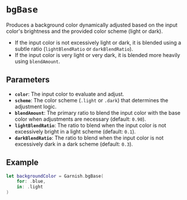 # `bgBase`

Produces a background color dynamically adjusted based on the input color's brightness and the provided color scheme (light or dark).

- If the input color is not excessively light or dark, it is blended using a subtle ratio (`lightBlendRatio` or `darkBlendRatio`).
- If the input color is very light or very dark, it is blended more heavily using `blendAmount`.

## Parameters
- **`color`**: The input color to evaluate and adjust.
- **`scheme`**: The color scheme (`.light` or `.dark`) that determines the adjustment logic.
- **`blendAmount`**: The primary ratio to blend the input color with the base color when adjustments are necessary (default: `0.90`).
- **`lightBlendRatio`**: The ratio to blend when the input color is not excessively bright in a light scheme (default: `0.1`).
- **`darkBlendRatio`**: The ratio to blend when the input color is not excessively dark in a dark scheme (default: `0.3`).

## Example
```swift
let backgroundColor = Garnish.bgBase(
    for: .blue,
    in: .light
)
```
